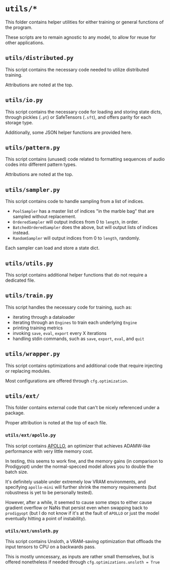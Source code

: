 # `utils/*`

This folder contains helper utilities for either training or general functions of the program.

These scripts are to remain agnostic to any model, to allow for reuse for other applications.

## `utils/distributed.py`

This script contains the necessary code needed to utilize distributed training.

Attributions are noted at the top.

## `utils/io.py`

This script contains the necessary code for loading and storing state dicts, through pickles (`.pt`) or SafeTensors (`.sft`), and offers parity for each storage type.

Additionally, some JSON helper functions are provided here.

## `utils/pattern.py`

This script contains (unused) code related to formatting sequences of audio codes into different pattern types.

Attributions are noted at the top.

## `utils/sampler.py`

This script contains code to handle sampling from a list of indices.
* `PoolSampler` has a master list of indices "in the marble bag" that are sampled without replacement.
* `OrderedSampler` will output indices from 0 to `length`, in order.
* `BatchedOrderedSampler` does the above, but will output lists of indices instead.
* `RandomSampler` will output indices from 0 to `length`, randomly.

Each sampler can load and store a state dict.


## `utils/utils.py`

This script contains additional helper functions that do not require a dedicated file.

## `utils/train.py`

This script handles the necessary code for training, such as:
* iterating through a dataloader
* iterating through an `Engines` to train each underlying `Engine`
* printing training metrics
* invoking `save`, `eval`, `export` every X iterations
* handling stdin commands, such as `save`, `export`, `eval`, and `quit`

## `utils/wrapper.py`

This script contains optimizations and additional code that require injecting or replacing modules.

Most configurations are offered through `cfg.optimization`.

## `utils/ext/`

This folder contains external code that can't be nicely referenced under a package.

Proper attribution is noted at the top of each file.

### `utils/ext/apollo.py`

This script contains [APOLLO](https://github.com/zhuhanqing/APOLLO), an optimizer that achieves ADAMW-like performance with very little memory cost.

In testing, this seems to work fine, and the memory gains (in comparison to Prodigyopt) under the normal-specced model allows you to double the batch size.

It's definitely usable under extremely low VRAM environments, and specifying `apollo-mini` will further shrink the memory requirements (but robustness is yet to be personally tested).

However, after a while, it seemed to cause some steps to either cause gradient overflow or NaNs that persist even when swapping back to `prodigyopt` (but I do not know if it's at the fault of `APOLLO` or just the model eventually hitting a point of instability).

### `utils/ext/unsloth.py`

This script contains Unsloth, a VRAM-saving optimization that offloads the input tensors to CPU on a backwards pass.

This is mostly unncessary, as inputs are rather small themselves, but is offered nonetheless if needed through `cfg.optimizations.unsloth = True`